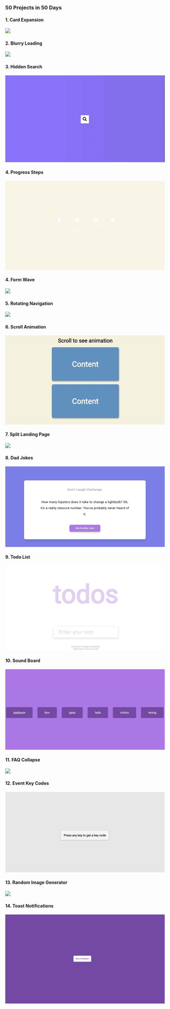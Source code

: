 ### 50 Projects in 50 Days

#### 1. Card Expansion
![](./gifs/card_expansion.gif)
#### 2. Blurry Loading
![](./gifs/blurry_loading.gif)
#### 3. Hidden Search
![](./gifs/hidden_search.gif)
#### 4. Progress Steps
![](./gifs/progress_steps.gif)
#### 4. Form Wave
![](./gifs/form_wave.gif)
#### 5. Rotating Navigation
![](./gifs/rotating_nav.gif)
#### 6. Scroll Animation
![](./gifs/scroll_animation.gif)
#### 7. Split Landing Page
![](./gifs/split_landing.gif)
#### 8. Dad Jokes
![](./gifs/dad_jokes.gif)
#### 9. Todo List
![](./gifs/todo_list.gif)
#### 10. Sound Board
![](./gifs/sound_board.gif)
#### 11. FAQ Collapse
![](./gifs/faq_collapse.gif)
#### 12. Event Key Codes 
![](./gifs/key_codes.gif)
#### 13. Random Image Generator
![](./gifs/random_image.gif)
#### 14. Toast Notifications
![](./gifs/toast.gif)
